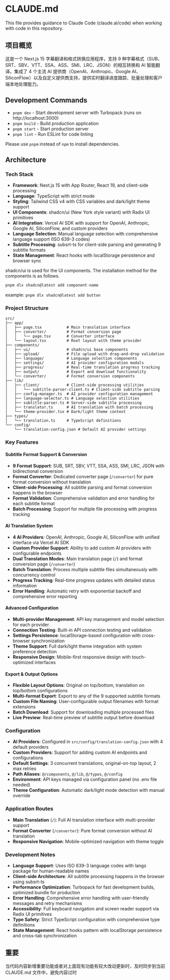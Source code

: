 # CLAUDE.md

This file provides guidance to Claude Code (claude.ai/code) when working with code in this repository.

## 项目概览

这是一个 Next.js 15 字幕翻译和格式转换应用程序，支持 9 种字幕格式（SUB、SRT、SBV、VTT、SSA、ASS、SMI、LRC、JSON）的相互转换和 AI 智能翻译。集成了 4 个主流 AI 提供商（OpenAI、Anthropic、Google AI、SiliconFlow）以及自定义提供商支持，提供实时翻译进度跟踪、批量处理和客户端本地处理能力。

## Development Commands

- `pnpm dev` - Start development server with Turbopack (runs on http://localhost:3000)
- `pnpm build` - Build production application
- `pnpm start` - Start production server
- `pnpm lint` - Run ESLint for code linting

Please use `pnpm` instead of `npm` to install dependencies.

## Architecture

### Tech Stack

- **Framework**: Next.js 15 with App Router, React 19, and client-side processing
- **Language**: TypeScript with strict mode
- **Styling**: Tailwind CSS v4 with CSS variables and dark/light theme support
- **UI Components**: shadcn/ui (New York style variant) with Radix UI primitives
- **AI Integration**: Vercel AI SDK with support for OpenAI, Anthropic, Google AI, SiliconFlow, and custom providers
- **Language Selection**: Manual language selection with comprehensive language support (ISO 639-3 codes)
- **Subtitle Processing**: subsrt-ts for client-side parsing and generating 9 subtitle formats
- **State Management**: React hooks with localStorage persistence and browser sync

shadcn/ui is used for the UI components. The installation method for the components is as follows.

```bash
pnpm dlx shadcn@latest add component-name
```

example: `pnpm dlx shadcn@latest add button`

### Project Structure

```
src/
├── app/
│   ├── page.tsx           # Main translation interface
│   ├── converter/         # Format conversion page
│   │   └── page.tsx       # Converter interface
│   └── layout.tsx         # Root layout with theme provider
├── components/
│   ├── ui/                # shadcn/ui base components
│   ├── upload/            # File upload with drag-and-drop validation
│   ├── language/          # Language selection components
│   ├── settings/          # AI provider configuration modals
│   ├── progress/          # Real-time translation progress tracking
│   ├── output/            # Export and download functionality
│   └── converter/         # Format conversion components
├── lib/
│   ├── client/            # Client-side processing utilities
│   │   └── subtitle-parser-client.ts # Client-side subtitle parsing
│   ├── config-manager.ts  # AI provider configuration management
│   ├── language-selector.ts # Language selection utilities
│   ├── subtitle-parser.ts # Server-side subtitle processing
│   ├── translator.ts      # AI translation with batch processing
│   └── theme-provider.tsx # Dark/light theme context
├── types/
│   └── translation.ts     # TypeScript definitions
└── config/
    └── translation-config.json # Default AI provider settings
```

### Key Features

#### Subtitle Format Support & Conversion

- **9 Format Support**: SUB, SRT, SBV, VTT, SSA, ASS, SMI, LRC, JSON with bidirectional conversion
- **Format Converter**: Dedicated converter page (`/converter`) for pure format conversion without translation
- **Client-side Processing**: All subtitle parsing and format conversion happens in the browser
- **Format Validation**: Comprehensive validation and error handling for each subtitle format
- **Batch Processing**: Support for multiple file processing with progress tracking

#### AI Translation System

- **4 AI Providers**: OpenAI, Anthropic, Google AI, SiliconFlow with unified interface via Vercel AI SDK
- **Custom Provider Support**: Ability to add custom AI providers with configurable endpoints
- **Dual Translation Modes**: Main translation page (`/`) and format conversion page (`/converter`)
- **Batch Translation**: Process multiple subtitle files simultaneously with concurrency control
- **Progress Tracking**: Real-time progress updates with detailed status information
- **Error Handling**: Automatic retry with exponential backoff and comprehensive error reporting

#### Advanced Configuration

- **Multi-provider Management**: API key management and model selection for each provider
- **Connection Testing**: Built-in API connection testing and validation
- **Settings Persistence**: localStorage-based configuration with cross-browser synchronization
- **Theme Support**: Full dark/light theme integration with system preference detection
- **Responsive Design**: Mobile-first responsive design with touch-optimized interfaces

#### Export & Output Options

- **Flexible Layout Options**: Original on top/bottom, translation on top/bottom configurations
- **Multi-format Export**: Export to any of the 9 supported subtitle formats
- **Custom File Naming**: User-configurable output filenames with format extensions
- **Batch Download**: Support for downloading multiple processed files
- **Live Preview**: Real-time preview of subtitle output before download

### Configuration

- **AI Providers**: Configured in `src/config/translation-config.json` with 4 default providers
- **Custom Providers**: Support for adding custom AI endpoints and configurations
- **Default Settings**: 3 concurrent translations, original-on-top layout, 2 max retries
- **Path Aliases**: `@/components`, `@/lib`, `@/types`, `@/config`
- **Environment**: API keys managed via configuration panel (no .env file needed)
- **Theme Configuration**: Automatic dark/light mode detection with manual override

### Application Routes

- **Main Translation** (`/`): Full AI translation interface with multi-provider support
- **Format Converter** (`/converter`): Pure format conversion without AI translation
- **Responsive Navigation**: Mobile-optimized navigation with theme toggle

### Development Notes

- **Language Support**: Uses ISO 639-3 language codes with langs package for human-readable names
- **Client-side Architecture**: All subtitle processing happens in the browser using subsrt-ts
- **Performance Optimization**: Turbopack for fast development builds, optimized bundle for production
- **Error Handling**: Comprehensive error handling with user-friendly messages and retry mechanisms
- **Accessibility**: Full keyboard navigation and screen reader support via Radix UI primitives
- **Type Safety**: Strict TypeScript configuration with comprehensive type definitions
- **State Management**: React hooks pattern with localStorage persistence and cross-tab synchronization

## 重要

当代码内容新增重要功能或者对上面现有功能有较大改动更新时，及时同步到当前 CLAUDE.md 文件中，避免内容过时
